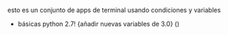 # 
esto es un conjunto de apps de terminal usando condiciones y variables
+ básicas
python 2.7!
{añadir nuevas variables de 3.0}
()
